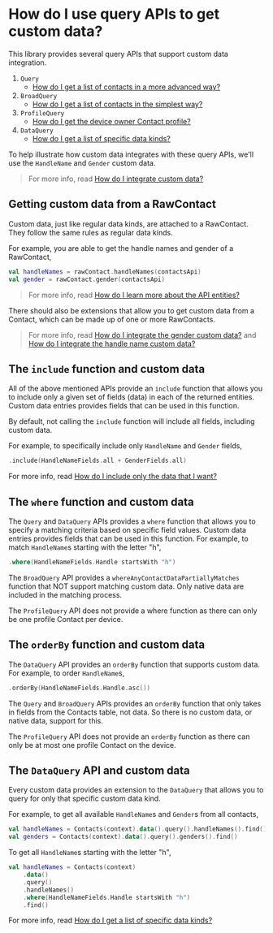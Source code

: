 # How do I use query APIs to get custom data?

This library provides several query APIs that support custom data integration.

1. `Query`
    - [How do I get a list of contacts in a more advanced way?](/contacts-android/howto/howto-query-contacts-advanced.html)
2. `BroadQuery`
    - [How do I get a list of contacts in the simplest way?](/contacts-android/howto/howto-query-contacts.html)
3. `ProfileQuery`
    - [How do I get the device owner Contact profile?](/contacts-android/howto/howto-query-profile.html)
4. `DataQuery`
    - [How do I get a list of specific data kinds?](/contacts-android/howto/howto-query-data-sets.html)

To help illustrate how custom data integrates with these query APIs, we'll use the `HandleName`
and `Gender` custom data.

> For more info, read [How do I integrate custom data?](/contacts-android/howto/howto-integrate-custom-data.html)

## Getting custom data from a RawContact

Custom data, just like regular data kinds, are attached to a RawContact. They follow the same rules
as regular data kinds. 

For example, you are able to get the handle names and gender of a RawContact,

```kotlin
val handleNames = rawContact.handleNames(contactsApi)
val gender = rawContact.gender(contactsApi)
```

> For more info, read [How do I learn more about the API entities?](/contacts-android/howto/howto-learn-more-about-api-entities.html)

There should also be extensions that allow you to get custom data from a Contact, which can be made 
up of one or more RawContacts.

> For more info, read [How do I integrate the gender custom data?](/contacts-android/howto/howto-integrate-gender-custom-data.html)
> and [How do I integrate the handle name custom data?](/contacts-android/howto/howto-integrate-handlename-custom-data.html)

## The `include` function and custom data

All of the above mentioned APIs provide an `include` function that allows you to include only a 
given set of fields (data) in each of the returned entities. Custom data entries provides fields 
that can be used in this function. 

By default, not calling the `include` function will include all fields, including custom data. 

For example, to specifically include only `HandleName` and `Gender` fields, 

```kotlin
.include(HandleNameFields.all + GenderFields.all)
```

For more info, read [How do I include only the data that I want?](/contacts-android/howto/howto-include-only-desired-data.html)

## The `where` function and custom data

The `Query` and `DataQuery` APIs provides a `where` function that allows you to specify a matching
criteria based on specific field values. Custom data entries provides fields that can be used in 
this function. For example, to match `HandleName`s starting with the letter "h",

```kotlin
.where(HandleNameFields.Handle startsWith "h")
```

The `BroadQuery` API provides a `whereAnyContactDataPartiallyMatches` function that NOT support
matching custom data. Only native data are included in the matching process.

The `ProfileQuery` API does not provide a where function as there can only be one profile Contact
per device. 

## The `orderBy` function and custom data

The `DataQuery` API provides an `orderBy` function that supports custom data. For example, to order
`HandleName`s,

```kotlin
.orderBy(HandleNameFields.Handle.asc())
```

The `Query` and `BroadQuery` APIs provides an `orderBy` function that only takes in fields from
the Contacts table, not data. So there is no custom data, or native data, support for this.

The `ProfileQuery` API does not provide an `orderBy` function as there can only be at most one 
profile Contact on the device. 

## The `DataQuery` API and custom data

Every custom data provides an extension to the `DataQuery` that allows you to query for only that 
specific custom data kind.

For example, to get all available `HandleName`s and `Gender`s from all contacts,

```kotlin
val handleNames = Contacts(context).data().query().handleNames().find()
val genders = Contacts(context).data().query().genders().find()
```

To get all `HandleName`s starting with the letter "h",

```kotlin
val handleNames = Contacts(context)
    .data()
    .query()
    .handleNames()
    .where(HandleNameFields.Handle startsWith "h")
    .find()
```

For more info, read [How do I get a list of specific data kinds?](/contacts-android/howto/howto-query-data-sets.html)
